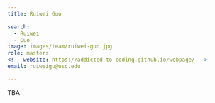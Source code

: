 ```yaml
---
title: Ruiwei Guo

search:
  - Ruiwei
  - Guo
image: images/team/ruiwei-guo.jpg
role: masters
<!-- website: https://addicted-to-coding.github.io/webpage/ -->
email: ruiweigu@usc.edu

---
```


TBA
